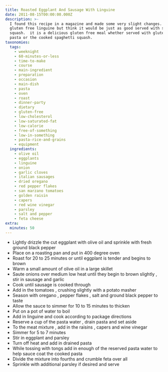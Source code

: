 ```yaml
---
title: Roasted Eggplant And Sausage With Linguine
date: 2011-08-15T00:00:00.000Z
description: >-
  I found this recipe in a magazine and made some very slight changes.  i used a
  gluten free linguine but think it would be just as good served with spaghetti
  squash.  it is a delicious gluten free meal whether served with gluten free
  pasta or the cooked spaghetti squash.
taxonomies:
  tags:
    - weeknight
    - 60-minutes-or-less
    - time-to-make
    - course
    - main-ingredient
    - preparation
    - occasion
    - main-dish
    - pasta
    - oven
    - roast
    - dinner-party
    - dietary
    - gluten-free
    - low-cholesterol
    - low-saturated-fat
    - low-calorie
    - free-of-something
    - low-in-something
    - pasta-rice-and-grains
    - equipment
  ingredients:
    - olive oil
    - eggplants
    - linguine
    - onion
    - garlic cloves
    - italian sausages
    - dried oregano
    - red pepper flakes
    - san marzano tomatoes
    - golden raisin
    - capers
    - red wine vinegar
    - parsley
    - salt and pepper
    - feta cheese
extra:
  minutes: 50
---
```

 - Lightly drizzle the cut eggplant with olive oil and sprinkle with fresh ground black pepper
 - Place on a roasting pan and put in 400 degree oven
 - Roast for 20 to 25 minutes or until eggplant is tender and begins to brown
 - Warm a small amount of olive oil in a large skillet
 - Saute onions over medium low heat until they begin to brown slightly , stir in sausage and garlic
 - Cook until sausage is cooked through
 - Add in the tomatoes , crushing slightly with a potato masher
 - Season with oregano , pepper flakes , salt and ground black pepper to taste
 - Allow the sauce to simmer for 10 to 15 minutes to thicken
 - Put on a pot of water to boil
 - Add in linguine and cook according to package directions
 - Reserve a cup of the pasta water , drain pasta and set aside
 - To the meat mixture , add in the raisins , capers and wine vinegar
 - Simmer for 5 to 7 minutes
 - Stir in eggplant and parsley
 - Turn off heat and add in drained pasta
 - While tossing with tongs add in enough of the reserved pasta water to help sauce coat the cooked pasta
 - Divide the mixture into fourths and crumble feta over all
 - Sprinkle with additional parsley if desired and serve

